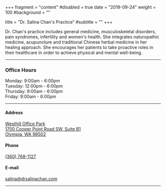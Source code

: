 +++
fragment = "content"
#disabled = true
date = "2019-09-24"
weight = 100
#background = ""

title = "Dr. Salina Chan's Practice"
#subtitle = ""
+++

Dr. Chan's practice includes general medicine, musculoskeletal disorders, pain syndromes, infertility and women's health. She integrates naturopathic medicine, acupuncture and traditional Chinese herbal medicine in her healing approach. She encourages her patients to take proactive roles in their healthcare in order to achieve physical and mental well-being.

---

### Office Hours
Monday: 9:00am - 6:00pm<br>
Tuesday: 12:00pm - 6:00pm<br>
Thursday: 9:00am - 6:00pm<br>
Friday: 9:00am - 6:00pm

---

#### Address
[Westhill Office Park<br>
1700 Cooper Point Road SW, Suite B1<br>
Olympia, WA 98502](https://www.google.com/maps/place/Dr.+Salina+Chan/@47.0334364,-122.9349655,15z/data=!4m5!3m4!1s0x0:0xff7b2ae88bb2a446!8m2!3d47.0334122!4d-122.9349415)

#### Phone
[(360) 768-1127](tel:+13607681127)

#### E-mail
[salina@drsalinachan.com](mailto:salina@drsalinachan.com)

---
